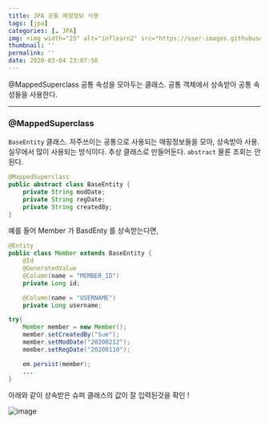 ```yaml
---
title: JPA 공통 매핑정보 사용
tags: [jpa]
categories: [☁️ JPA]
img: <img width="25" alt="inflearn2" src="https://user-images.githubusercontent.com/28856435/74893276-55244f00-53cf-11ea-8a6d-90ac0c4eb72a.png">
thumbnail: ''
permalink: ''
date: 2020-03-04 23:07:50
---
```


@MappedSuperclass 공통 속성을 모아두는 클래스.
공통 객체에서 상속받아 공통 속성들을 사용한다.
<!-- excerpt -->
<!-- toc -->

---

### @MappedSuperclass
`BaseEntity` 클래스.
자주쓰이는 공통으로 사용되는 매핑정보들을 모아, 상속받아 사용.
실무에서 많이 사용되는 방식이다.
추상 클래스로 만들어둔다. `abstract`
물론 조회는 안된다.

```java
@MappedSuperclass
public abstract class BaseEntity {
    private String modDate;
    private String regDate;
    private String createdBy;
}
```

예를 들어 Member 가 BasdEnty 를 상속받는다면,

```java
@Entity
public class Member extends BaseEntity {
    @Id
    @GeneratedValue
    @Column(name = "MEMBER_ID")
    private Long id;

    @Column(name = "USERNAME")
    private Long username;

```

```java
try{
    Member member = new Member();
    member.setCreatedBy("Sue");
    member.setModDate("20200212");
    member.setRegDate("20200110");

    em.persist(member);
    ...
}
```

아래와 같이 상속받은 슈퍼 클래스의 값이 잘 입력된것을 확인 !

![image](https://user-images.githubusercontent.com/28856435/75888907-6cebe080-5e6f-11ea-9e33-17dc4321d674.png)
